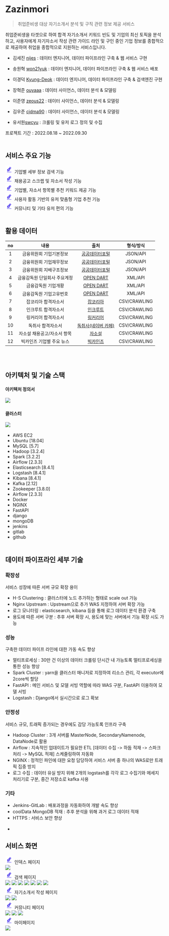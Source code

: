 # Zazinmori
> 취업준비생 대상 자기소개서 분석 및 구직 관련 정보 제공 서비스

취업준비생을 타겟으로 하여 합격 자기소개서 키워드 빈도 및 기업의 최신 토픽을 분석하고,
사용자에게 자기자소서 작성 관련 가이드 라인 및 구인 중인 기업 정보를 종합적으로 제공하여 
취업을 종합적으로 지원하는 서비스입니다.


- 김세진 [nijes](https://github.com/nijes) : 데이터 엔지니어, 데이터 파이프라인 구축 & 웹 서비스 구현
- 송원혁 [won21yuk](https://github.com/won1hyuk) : 데이터 엔지니어, 데이터 파이프라인 구축 & 웹 서비스 배포
- 이경덕 [Kyung-Deok](https://github.com/Kyung-Deok) : 데이터 엔지니어, 데이터 파이프라인 구축 & 검색엔진 구현
- 장혁준 [ouyaaa](https://github.com/ouyaaa) : 데이터 사이언스, 데이터 분석 & 모델링
- 이준영 [zeous22](https://github.com/zeous22) : 데이터 사이언스, 데이터 분석 & 모델링
- 김우준 [cjdma90](https://github.com/cjdma90) : 데이터 사이언스, 데이터 분석 & 모델링

- 유서원[swcyu](https://github.com/swcyu) : 크롤링 및 유저 로그 정의 및 수집

프로젝트 기간 : 2022.08.18 ~ 2022.09.30
<br><br>

## 서비스 주요 기능
<img src="./zazinmori_server/static/img/favicon.png" alt="-" width="25">&nbsp;기업별 세부 정보 검색 기능<br>
<img src="./zazinmori_server/static/img/favicon.png" alt="-" width="25">&nbsp;채용공고 스크랩 및 자소서 작성 기능<br>
<img src="./zazinmori_server/static/img/favicon.png" alt="-" width="25">&nbsp;기업별, 자소서 항목별 추천 키워드 제공 기능<br>
<img src="./zazinmori_server/static/img/favicon.png" alt="-" width="25">&nbsp;사용자 활동 기반의 유저 맞춤형 기업 추천 기능<br>
<img src="./zazinmori_server/static/img/favicon.png" alt="-" width="25">&nbsp;커뮤니티 및 기타 유저 편의 기능
<br><br>

## 활용 데이터
|  no  |       내용        |          출처           |    형식/방식     |
|:----:|:---------------:|:---------------------:|:------------:|
|  1   |  금융위원회 기업기본정보   |  [공공데이터포털][공공데이터포털]   |   JSON/API   |
|  2   |  금융위원회 기업재무정보   |  [공공데이터포털][공공데이터포털]   |   JSON/API   |
|  3   |  금융위원회 지배구조정보   |  [공공데이터포털][공공데이터포털]   |   JSON/API   |
|  4   | 금융감독원 단일회사 주요계정 | [OPEN DART][opendart] |   XML/API    |
|  5   |   금융감독원 기업개황    | [OPEN DART][opendart] |   XML/API    |
|  6   |  금융감독원 기업고유번호   | [OPEN DART][opendart] |   XML/API    |
|  7   |   잡코리아 합격자소서    |     [잡코리아][잡코리아]      | CSV/CRAWLING |
|  8   |   인크루트 합격자소서    |     [인크루트][인크루트]      | CSV/CRAWLING |
|  9   |   링커리어 합격자소서    |     [링커리어][링커리어]      | CSV/CRAWLING |
|  10  |    독취사 합격자소서    |  [독취사(네이버 카페)][독취사]   | CSV/CRAWLING |
|  11  | 자소설 채용공고/자소서 항목 |      [자소설][자소설]       | CSV/CRAWLING |
|  12  | 빅카인즈 기업별 주요 뉴스  |     [빅카인즈][빅카인즈]      | CSV/CRAWLING |
<br><br>

## 아키텍처 및 기술 스택
#### 아키텍처 정의서
<img src="https://img1.daumcdn.net/thumb/R1280x0/?scode=mtistory2&fname=https%3A%2F%2Fblog.kakaocdn.net%2Fdn%2F5PWjI%2FbtrODPjpnPt%2Fc7fzBmj5fjICOxVCwytwi0%2Fimg.png">

#### 클러스터
<img src="https://user-images.githubusercontent.com/89121313/198907007-a13e777e-4020-4103-b263-1fd2e180b8a8.png">



* AWS EC2
* Ubuntu [18.04]
* MySQL [5.7]
* Hadoop [3.2.4]
* Spark [3.2.2]
* Airflow [2.3.3]
* Elasticsearch [8.4.1]
* Logstash [8.4.1]
* Kibana [8.4.1]
* Kafka [2.12]
* Zookeeper [3.8.0]
* Airflow [2.3.3]
* Docker
* NGINX
* FastAPI
* django
* mongoDB
* jenkins
* gitlab
* github
<br><br>

## 데이터 파이프라인 세부 기술
### 확장성
서비스 성장에 따른 서버 규모 확장 용이
* H-S Clustering : 클러스터에 노드 추가하는 형태로 scale out 가능
* Nginx Upstream : Upstream으로 추가 WAS 지정하여 서버 확장 가능
* 로그 모니터링 : elasticsearch, kibana 등을 통해 로그 데이터 분석 환경 구축
* 용도에 따른 서버 구분 : 추후 서버 확장 시, 용도에 맞는 서버에서 기능 확장 시도 가능
### 성능
구축한 데이터 파이프 라인에 대한 가동 속도 향상
* 멀티프로세싱 : 30만 건 이상의 데이터 크롤링 단시간 내 가능토록 멀티프로세싱을 통한 성능 향상
* Spark Cluster : yarn을 클러스터 매니저로 지정하여 리소스 관리, 각 executor에 2core씩 할당
* FastAPI : 메인 서비스 및 모델 서빙 역할에 따라 WAS 구분, FastAPI 이용하여 모델 서빙
* Logstash : Django에서 실시간으로 로그 확보
### 안정성
서비스 규모, 트래픽 증가되는 경우에도 감당 가능토록 인프라 구축
* Hadoop Cluster : 3개 서버를 MasterNode, SecondaryNamenode, DataNode로 활용
* Airflow : 지속적인 업데이트가 필요한 ETL [데이터 수집 -> 하둡 적재 -> 스파크 처리 -> MySQL 적재] 스케줄링하여 자동화
* NGINX : 정적인 파인에 대한 요청 담당하여 서비스 서버 중 하나의 WAS로만 트래픽 집중 방지
* 로그 수집 : 데이터 유실 방지 위해 2개의 logstash를 각각 로그 수집기와 메세지 처리기로 구분, 중간 저장소로 kafka 사용
### 기타
* Jenkins-GitLab : 배포과정을 자동화하여 개발 속도 향상
* coolData MongoDB 적재 : 추후 분석을 위해 과거 로그 데이터 적재
* HTTPS : 서비스 보안 향상
<br><br>
* 

## 서비스 화면
<img src="./zazinmori_server/static/img/favicon.png" alt="-" width="25">&nbsp;인덱스 페이지<br>
<img src="https://img1.daumcdn.net/thumb/R1280x0/?scode=mtistory2&fname=https%3A%2F%2Fblog.kakaocdn.net%2Fdn%2FKTeoY%2FbtrO6NQWlNN%2FxL30meDiHdNx07Tq8XGpJK%2Fimg.png">
<br><img src="./zazinmori_server/static/img/favicon.png" alt="-" width="25">&nbsp;검색 페이지<br>
<img src="https://img1.daumcdn.net/thumb/R1280x0/?scode=mtistory2&fname=https%3A%2F%2Fblog.kakaocdn.net%2Fdn%2FbGsfti%2FbtrOFkC16WQ%2FcBUmE0yCIrRHbLSXquBOik%2Fimg.png">
<img src="https://img1.daumcdn.net/thumb/R1280x0/?scode=mtistory2&fname=https%3A%2F%2Fblog.kakaocdn.net%2Fdn%2FO2EaZ%2FbtrOQuLPmRS%2FTIO9eRKKUiDyvdDHvudRp1%2Fimg.png">
<img src="https://img1.daumcdn.net/thumb/R1280x0/?scode=mtistory2&fname=https%3A%2F%2Fblog.kakaocdn.net%2Fdn%2FXUFEn%2FbtrO3UYyJgP%2FHI3h2TIiKP72CfanCj5U20%2Fimg.png">
<img src="https://img1.daumcdn.net/thumb/R1280x0/?scode=mtistory2&fname=https%3A%2F%2Fblog.kakaocdn.net%2Fdn%2FdiBvKW%2FbtrOQCwmJ8C%2F330lvkRqAkWcK6wsyxymEk%2Fimg.png">
<img src="https://img1.daumcdn.net/thumb/R1280x0/?scode=mtistory2&fname=https%3A%2F%2Fblog.kakaocdn.net%2Fdn%2Fd99Vw2%2FbtrO2Wbvljd%2FnNlUUH2NN0JuXZmBLV4qf0%2Fimg.png">
<img src="https://img1.daumcdn.net/thumb/R1280x0/?scode=mtistory2&fname=https%3A%2F%2Fblog.kakaocdn.net%2Fdn%2FbhcVJU%2FbtrO5sNiFis%2FQZL1L5bBvFGqrSTpkt0S90%2Fimg.png">
<img src="https://img1.daumcdn.net/thumb/R1280x0/?scode=mtistory2&fname=https%3A%2F%2Fblog.kakaocdn.net%2Fdn%2F30xpz%2FbtrO4ty9iT0%2FkoMLKFnypfcJVcoRwXJRBk%2Fimg.png">
<br><img src="./zazinmori_server/static/img/favicon.png" alt="-" width="25">&nbsp;자기소개서 작성 페이지<br>
<img src="https://img1.daumcdn.net/thumb/R1280x0/?scode=mtistory2&fname=https%3A%2F%2Fblog.kakaocdn.net%2Fdn%2Fd23AyB%2FbtrO6glkrsK%2FxHLPZtdtukyDbMQOp2x5n0%2Fimg.png">
<img src="https://img1.daumcdn.net/thumb/R1280x0/?scode=mtistory2&fname=https%3A%2F%2Fblog.kakaocdn.net%2Fdn%2FbVH9tm%2FbtrO45dIabS%2FZ0afEs6VUbeRC7ZUK192Nk%2Fimg.png">
<br><img src="./zazinmori_server/static/img/favicon.png" alt="-" width="25">&nbsp;커뮤니티 페이지<br>
<img src="https://img1.daumcdn.net/thumb/R1280x0/?scode=mtistory2&fname=https%3A%2F%2Fblog.kakaocdn.net%2Fdn%2FlHvj9%2FbtrO4pbYVYN%2FxnE2jXrzk15hItkbl6WYl0%2Fimg.png">
<img src="https://img1.daumcdn.net/thumb/R1280x0/?scode=mtistory2&fname=https%3A%2F%2Fblog.kakaocdn.net%2Fdn%2FbacpmA%2FbtrO6N4t633%2FJCSVF6g6QuM2k9qDgWHXX0%2Fimg.png">
<img src="https://img1.daumcdn.net/thumb/R1280x0/?scode=mtistory2&fname=https%3A%2F%2Fblog.kakaocdn.net%2Fdn%2FbNz349%2FbtrO45EKZCR%2FSVx53DKwHrKjN9QRrO5xn0%2Fimg.png">
<br><img src="./zazinmori_server/static/img/favicon.png" alt="-" width="25">&nbsp;마이페이지<br>
<img src="https://img1.daumcdn.net/thumb/R1280x0/?scode=mtistory2&fname=https%3A%2F%2Fblog.kakaocdn.net%2Fdn%2Fc8U05a%2FbtrOQvYi29c%2Fmx7P4pJvc8acGkCXkJn271%2Fimg.png">



<!-- Markdown link & img dfn's -->
[공공데이터포털]: https://www.data.go.kr/
[opendart]: https://opendart.fss.or.kr/
[잡코리아]: https://www.jobkorea.co.kr/
[인크루트]: https://www.incruit.com/
[링커리어]: https://linkareer.com/
[독취사]: https://cafe.naver.com/dokchi/
[자소설]: https://jasoseol.com/
[빅카인즈]: https://www.bigkinds.or.kr/
